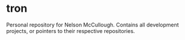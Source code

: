 # tron
Personal repository for Nelson McCullough. Contains all development projects, or pointers to their respective repositories. 
